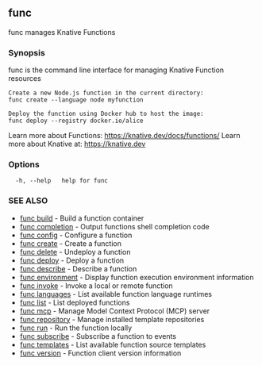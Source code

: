 ## func

func manages Knative Functions

### Synopsis

func is the command line interface for managing Knative Function resources

	Create a new Node.js function in the current directory:
	func create --language node myfunction

	Deploy the function using Docker hub to host the image:
	func deploy --registry docker.io/alice

Learn more about Functions:  https://knative.dev/docs/functions/
Learn more about Knative at: https://knative.dev

### Options

```
  -h, --help   help for func
```

### SEE ALSO

* [func build](func_build.md)	 - Build a function container
* [func completion](func_completion.md)	 - Output functions shell completion code
* [func config](func_config.md)	 - Configure a function
* [func create](func_create.md)	 - Create a function
* [func delete](func_delete.md)	 - Undeploy a function
* [func deploy](func_deploy.md)	 - Deploy a function
* [func describe](func_describe.md)	 - Describe a function
* [func environment](func_environment.md)	 - Display function execution environment information
* [func invoke](func_invoke.md)	 - Invoke a local or remote function
* [func languages](func_languages.md)	 - List available function language runtimes
* [func list](func_list.md)	 - List deployed functions
* [func mcp](func_mcp.md)	 - Manage Model Context Protocol (MCP) server
* [func repository](func_repository.md)	 - Manage installed template repositories
* [func run](func_run.md)	 - Run the function locally
* [func subscribe](func_subscribe.md)	 - Subscribe a function to events
* [func templates](func_templates.md)	 - List available function source templates
* [func version](func_version.md)	 - Function client version information


